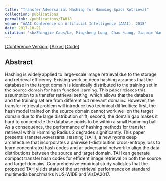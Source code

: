 ```yaml
---
title: "Transfer Adversarial Hashing for Hamming Space Retrieval"
collection: publications
permalink: /publications/TAH18
venue: "AAAI Conference on Artificial Intelligence (AAAI), 2018"
date: 2017-10-21
citation: '<b>Zhangjie Cao</b>, Mingsheng Long, Chao Huang, Jianmin Wang. <i>AAAI Conference on Artificial Intelligence</i> <b>AAAI 2018</b>.'
---
```


[[Conference Version]](http://caozhangjie.github.io/files/TAH18.pdf)
[[Arxiv]](https://arxiv.org/abs/1712.04616)
[[Code]](https://github.com/thuml/TAH)

## Abstract
Hashing is widely applied to large-scale image retrieval due to the storage and retrieval efficiency. Existing work on deep hashing assumes that the database in the target domain is identically distributed to the training set in the source domain for hash function learning. This paper relaxes this assumption to a transfer retrieval setting, which allows that the database and the training set are from different but relevant domains. However, the transfer retrieval problem will introduce two technical difficulties: first, the hash model trained on the source domain cannot work well on the target domain due to the large distribution shift; second, the domain gap makes it hard to concentrate the database points to be within a small Hamming ball. As a consequence, the performance of hashing methods for transfer retrieval within Hamming Radius 2 degrades significantly. This paper presents Transfer Adversarial Hashing (TAH), a new hybrid deep architecture that incorporates a pairwise $t$-distribution cross-entropy loss to learn concentrated hash codes and an adversarial network to align the data distributions between the source and target domain. TAH can generate compact transfer hash codes for efficient image retrieval on both the source and target domains. Comprehensive empirical study validates that the proposed TAH yields state of the art retrieval performance on standard multimedia benchmarks NUS-WIDE and VisDA2017.
